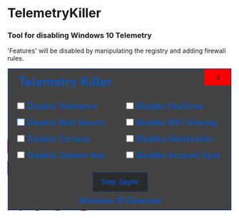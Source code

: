 ﻿# TelemetryKiller
### Tool for disabling Windows 10 Telemetry

'Features' will be disabled by manipulating the registry and adding firewall rules.

![Preview](TelemetryKiller/img/preview.png)